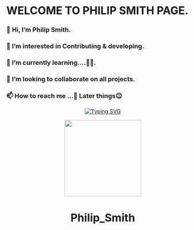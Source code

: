 # WELCOME TO PHILIP SMITH PAGE.
### 👋 Hi, I’m Philip Smith.
### 👀 I’m interested in Contributing & developing.
### 🌱 I’m currently learning....🤭🤭.
### 💞️ I’m looking to collaborate on all projects.
### 📫 How to reach me ...🤙 Later things😉

<p align="center">
    <a href="https://github.com/Philipsmith617">
        <img
            src="https://readme-typing-svg.herokuapp.com?size=33&width=1000&lines=Welcome+To+my+Profile+Thank+You+For+Visiting+...."
            alt="Typing SVG"
>
        </a>
</p>

<div align="center">
  <img src="https://www.linkpicture.com/q/Screenshot_20211125-213114_1.jpg" width="200" height="200">
  <h1>Philip_Smith</h1>
</div>
<p align="center">
